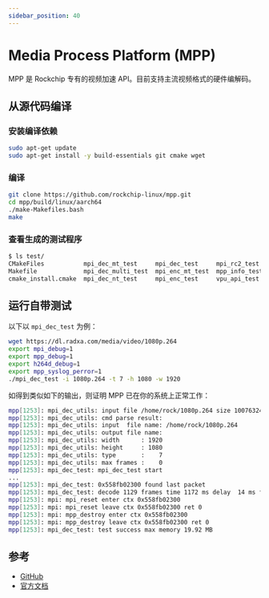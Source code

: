 ```yaml
---
sidebar_position: 40
---
```


# Media Process Platform (MPP)

MPP 是 Rockchip 专有的视频加速 API。目前支持主流视频格式的硬件编解码。

## 从源代码编译

### 安装编译依赖

```bash
sudo apt-get update
sudo apt-get install -y build-essentials git cmake wget
```

### 编译

```bash
git clone https://github.com/rockchip-linux/mpp.git
cd mpp/build/linux/aarch64
./make-Makefiles.bash
make
```

### 查看生成的测试程序

```bash
$ ls test/
CMakeFiles           mpi_dec_mt_test     mpi_dec_test     mpi_rc2_test
Makefile             mpi_dec_multi_test  mpi_enc_mt_test  mpp_info_test
cmake_install.cmake  mpi_dec_nt_test     mpi_enc_test     vpu_api_test
```

## 运行自带测试

以下以 `mpi_dec_test` 为例：

```bash
wget https://dl.radxa.com/media/video/1080p.264
export mpi_debug=1
export mpp_debug=1
export h264d_debug=1
export mpp_syslog_perror=1
./mpi_dec_test -i 1080p.264 -t 7 -h 1080 -w 1920
```

如得到类似如下的输出，则证明 MPP 已在你的系统上正常工作：

```bash
mpp[1253]: mpi_dec_utils: input file /home/rock/1080p.264 size 10076324
mpp[1253]: mpi_dec_utils: cmd parse result:
mpp[1253]: mpi_dec_utils: input  file name: /home/rock/1080p.264
mpp[1253]: mpi_dec_utils: output file name:
mpp[1253]: mpi_dec_utils: width      : 1920
mpp[1253]: mpi_dec_utils: height     : 1080
mpp[1253]: mpi_dec_utils: type       :    7
mpp[1253]: mpi_dec_utils: max frames :    0
mpp[1253]: mpi_dec_test: mpi_dec_test start
...
mpp[1253]: mpi_dec_test: 0x558fb02300 found last packet
mpp[1253]: mpi_dec_test: decode 1129 frames time 1172 ms delay  14 ms fps 962.62
mpp[1253]: mpi: mpi_reset enter ctx 0x558fb02300
mpp[1253]: mpi: mpi_reset leave ctx 0x558fb02300 ret 0
mpp[1253]: mpi: mpp_destroy enter ctx 0x558fb02300
mpp[1253]: mpi: mpp_destroy leave ctx 0x558fb02300 ret 0
mpp[1253]: mpi_dec_test: test success max memory 19.92 MB
```

## 参考

- [GitHub](https://github.com/rockchip-linux/mpp)
- [官方文档](https://opensource.rock-chips.com/wiki_Mpp)
